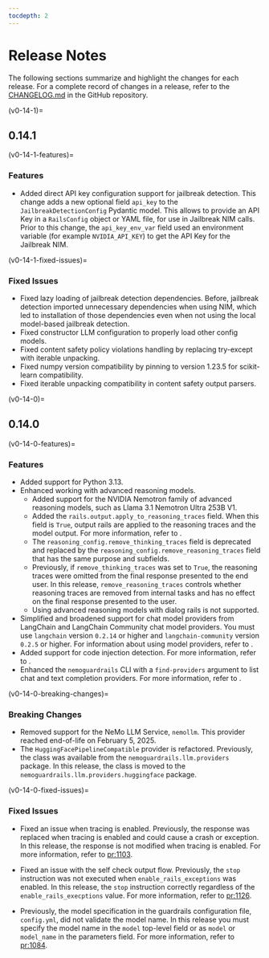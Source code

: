 ```yaml
---
tocdepth: 2
---
```

<!--
  SPDX-FileCopyrightText: Copyright (c) 2023 NVIDIA CORPORATION & AFFILIATES. All rights reserved.
  SPDX-License-Identifier: Apache-2.0
-->

# Release Notes

The following sections summarize and highlight the changes for each release.
For a complete record of changes in a release, refer to the
[CHANGELOG.md](https://github.com/NVIDIA/NeMo-Guardrails/blob/develop/CHANGELOG.md) in the GitHub repository.

(v0-14-1)=

## 0.14.1

(v0-14-1-features)=

### Features

- Added direct API key configuration support for jailbreak detection. This change adds a new optional field `api_key` to the `JailbreakDetectionConfig` Pydantic model. This allows to provide an API Key in a `RailsConfig` object or YAML file, for use in Jailbreak NIM calls. Prior to this change, the `api_key_env_var` field used an environment variable (for example `NVIDIA_API_KEY`) to get the API Key for the Jailbreak NIM.

(v0-14-1-fixed-issues)=

### Fixed Issues

- Fixed lazy loading of jailbreak detection dependencies. Before, jailbreak detection imported unnecessary dependencies when using NIM, which led to installation of those dependencies even when not using the local model-based jailbreak detection.
- Fixed constructor LLM configuration to properly load other config models.
- Fixed content safety policy violations handling by replacing try-except with iterable unpacking.
- Fixed numpy version compatibility by pinning to version 1.23.5 for scikit-learn compatibility.
- Fixed iterable unpacking compatibility in content safety output parsers.

(v0-14-0)=

## 0.14.0

(v0-14-0-features)=

### Features

- Added support for Python 3.13.
- Enhanced working with advanced reasoning models.
  - Added support for the NVIDIA Nemotron family of advanced reasoning models, such as Llama 3.1 Nemotron Ultra 253B V1.
  - Added the `rails.output.apply_to_reasoning_traces` field.
    When this field is `True`, output rails are applied to the reasoning traces and the model output.
    For more information, refer to [](./user-guides/configuration-guide.md#using-llms-with-reasoning-traces).
  - The `reasoning_config.remove_thinking_traces` field is deprecated and replaced by the `reasoning_config.remove_reasoning_traces` field that has the same purpose and subfields.
  - Previously, if `remove_thinking_traces` was set to `True`, the reasoning traces were omitted from the final response presented to the end user.
    In this release, `remove_reasoning_traces` controls whether reasoning traces are removed from internal tasks and has no effect on the final response presented to the user.
  - Using advanced reasoning models with dialog rails is not supported.
- Simplified and broadened support for chat model providers from LangChain and
  LangChain Community chat model providers.
  You must use `langchain` version `0.2.14` or higher and `langchain-community` version `0.2.5` or higher.
  For information about using model providers, refer to [](./user-guides/configuration-guide.md#the-llm-model).
- Added support for code injection detection.
  For more information, refer to [](./user-guides/guardrails-library.md#injection-detection).
- Enhanced the `nemoguardrails` CLI with a `find-providers` argument to list chat and text completion providers.
  For more information, refer to [](./user-guides/cli.md#providers).

(v0-14-0-breaking-changes)=

### Breaking Changes

- Removed support for the NeMo LLM Service, `nemollm`.
  This provider reached end-of-life on February 5, 2025.
- The `HuggingFacePipelineCompatible` provider is refactored.
  Previously, the class was available from the `nemoguardrails.llm.providers` package.
  In this release, the class is moved to the `nemoguardrails.llm.providers.huggingface` package.

(v0-14-0-fixed-issues)=

### Fixed Issues

- Fixed an issue when tracing is enabled.
  Previously, the response was replaced when tracing is enabled and could cause a crash or exception.
  In this release, the response is not modified when tracing is enabled.
  For more information, refer to <pr:1103>.

- Fixed an issue with the self check output flow.
  Previously, the `stop` instruction was not executed when `enable_rails_exceptions` was enabled.
  In this release, the `stop` instruction correctly regardless of the `enable_rails_execptions` value.
  For more information, refer to <pr:1126>.

- Previously, the model specification in the guardrails configuration file, `config.yml`, did not validate the model name.
  In this release you must specify the model name in the `model` top-level field or as `model` or `model_name` in
  the parameters field.
  For more information, refer to <pr:1084>.
